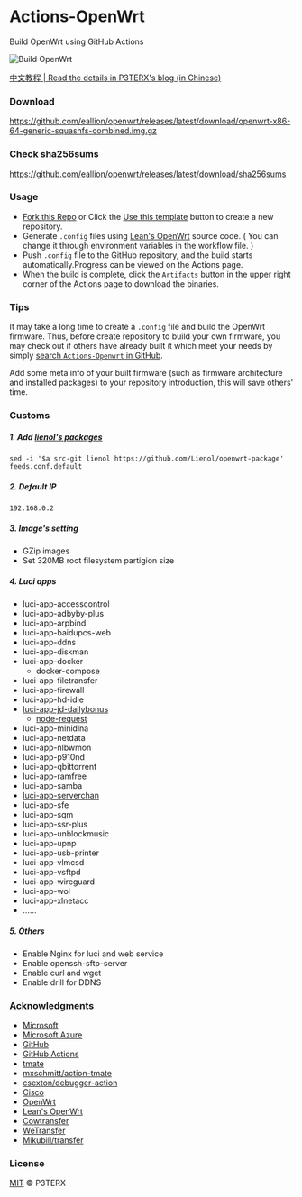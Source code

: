# Actions-OpenWrt

Build OpenWrt using GitHub Actions

![Build OpenWrt](https://github.com/eallion/openwrt/workflows/Build%20OpenWrt/badge.svg)

[中文教程 | Read the details in P3TERX's blog (in Chinese)](https://p3terx.com/archives/build-openwrt-with-github-actions.html)

### Download

<https://github.com/eallion/openwrt/releases/latest/download/openwrt-x86-64-generic-squashfs-combined.img.gz>

### Check sha256sums

<https://github.com/eallion/openwrt/releases/latest/download/sha256sums>

### Usage

- [Fork this Repo](https://github.com/eallion/openwrt) or Click the [Use this template](https://github.com/P3TERX/Actions-OpenWrt/generate) button to create a new repository.
- Generate `.config` files using [Lean's OpenWrt](https://github.com/coolsnowwolf/lede) source code. ( You can change it through environment variables in the workflow file. )
- Push `.config` file to the GitHub repository, and the build starts automatically.Progress can be viewed on the Actions page.
- When the build is complete, click the `Artifacts` button in the upper right corner of the Actions page to download the binaries.

### Tips

It may take a long time to create a `.config` file and build the OpenWrt firmware. Thus, before create repository to build your own firmware, you may check out if others have already built it which meet your needs by simply [search `Actions-Openwrt` in GitHub](https://github.com/search?q=Actions-openwrt).

Add some meta info of your built firmware (such as firmware architecture and installed packages) to your repository introduction, this will save others' time.

### Customs

##### 1. Add [lienol's packages](https://github.com/Lienol/openwrt-package)
```
sed -i '$a src-git lienol https://github.com/Lienol/openwrt-package' feeds.conf.default
```

##### 2. Default IP
```
192.168.0.2
```

##### 3. Image's setting
- GZip images	
- Set 320MB root filesystem partigion size

##### 4. Luci apps
- luci-app-accesscontrol	
- luci-app-adbyby-plus	
- luci-app-arpbind	
- luci-app-baidupcs-web	
- luci-app-ddns	
- luci-app-diskman	
- luci-app-docker	
  - docker-compose
- luci-app-filetransfer	
- luci-app-firewall	
- luci-app-hd-idle	
- [luci-app-jd-dailybonus](https://github.com/jerrykuku/luci-app-jd-dailybonus.git)
  - [node-request](https://github.com/jerrykuku/node-request.git)
- luci-app-minidlna	
- luci-app-netdata	
- luci-app-nlbwmon	
- luci-app-p910nd	
- luci-app-qbittorrent	
- luci-app-ramfree	
- luci-app-samba	
- [luci-app-serverchan](https://github.com/tty228/luci-app-serverchan.git)
- luci-app-sfe	
- luci-app-sqm	
- luci-app-ssr-plus	
- luci-app-unblockmusic	
- luci-app-upnp	
- luci-app-usb-printer	
- luci-app-vlmcsd	
- luci-app-vsftpd	
- luci-app-wireguard	
- luci-app-wol	
- luci-app-xlnetacc
- ……

##### 5. Others
- Enable Nginx for luci and web service
- Enable openssh-sftp-server
- Enable curl and wget
- Enable drill for DDNS

### Acknowledgments

- [Microsoft](https://www.microsoft.com)
- [Microsoft Azure](https://azure.microsoft.com)
- [GitHub](https://github.com)
- [GitHub Actions](https://github.com/features/actions)
- [tmate](https://github.com/tmate-io/tmate)
- [mxschmitt/action-tmate](https://github.com/mxschmitt/action-tmate)
- [csexton/debugger-action](https://github.com/csexton/debugger-action)
- [Cisco](https://www.cisco.com/)
- [OpenWrt](https://github.com/openwrt/openwrt)
- [Lean's OpenWrt](https://github.com/coolsnowwolf/lede)
- [Cowtransfer](https://cowtransfer.com)
- [WeTransfer](https://wetransfer.com/)
- [Mikubill/transfer](https://github.com/Mikubill/transfer)

### License

[MIT](https://github.com/P3TERX/Actions-OpenWrt/blob/master/LICENSE) © P3TERX
